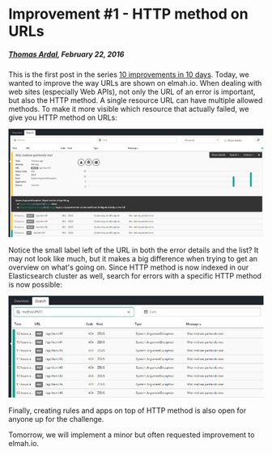 # Improvement #1 - HTTP method on URLs

##### [Thomas Ardal](http://elmah.io/about/), February 22, 2016
 
This is the first post in the series [10 improvements in 10 days](ten-improvements-in-ten-days.md). Today, we wanted to improve the way URLs are shown on elmah.io. When dealing with web sites (especially Web APIs), not only the URL of an error is important, but also the HTTP method. A single resource URL can have multiple allowed methods. To make it more visible which resource that actually failed, we give you HTTP method on URLs:

![HTTP method on URL](images/httpmethod.png)

Notice the small label left of the URL in both the error details and the list? It may not look like much, but it makes a big difference when trying to get an overview on what's going on. Since HTTP method is now indexed in our Elasticsearch cluster as well, search for errors with a specific HTTP method is now possible:

![Searching for HTTP method](images/methodsearch.png)

Finally, creating rules and apps on top of HTTP method is also open for anyone up for the challenge.

Tomorrow, we will implement a minor but often requested improvement to elmah.io.



